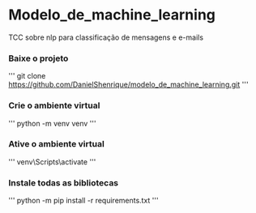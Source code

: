# Modelo_de_machine_learning
TCC sobre nlp para classificação de mensagens e e-mails

### Baixe o projeto
'''
git clone https://github.com/DanielShenrique/modelo_de_machine_learning.git
'''

### Crie o ambiente virtual
'''
python -m venv venv
'''

### Ative o ambiente virtual
'''
venv\Scripts\activate
'''

### Instale todas as bibliotecas
'''
python -m pip install -r requirements.txt
'''
